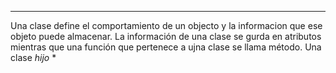 ----
Una clase define el comportamiento de un objecto y la informacion que ese objeto puede almacenar. La información de una clase se gurda en atributos mientras que una función que pertenece a ujna clase se llama método. 
Una clase _hijo_ 
* 
